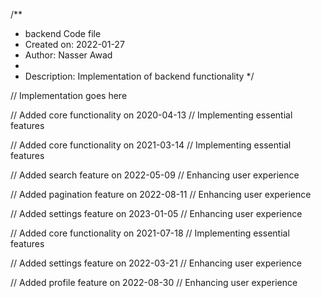 /**
 * backend Code file
 * Created on: 2022-01-27
 * Author: Nasser Awad
 *
 * Description: Implementation of backend functionality
 */
 
// Implementation goes here


// Added core functionality on 2020-04-13
// Implementing essential features

// Added core functionality on 2021-03-14
// Implementing essential features

// Added search feature on 2022-05-09
// Enhancing user experience

// Added pagination feature on 2022-08-11
// Enhancing user experience

// Added settings feature on 2023-01-05
// Enhancing user experience

// Added core functionality on 2021-07-18
// Implementing essential features

// Added settings feature on 2022-03-21
// Enhancing user experience

// Added profile feature on 2022-08-30
// Enhancing user experience
